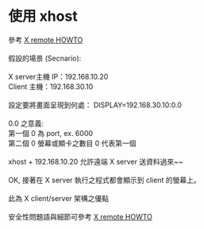 # 使用 xhost

參考 [X remote HOWTO](https://web.archive.org/web/20200306075600/http://www.faqs.org/docs/Linux-mini/Remote-X-Apps.html)\
\
假設的場景 (Secnario):\
\
X server主機 IP：192.168.10.20\
Client 主機：192.168.30.10\
\
設定要將畫面呈現到何處： DISPLAY=192.168.30.10:0.0\
\
0.0 之意義:\
第一個 0 為 port, ex. 6000\
第二個 0 螢幕或顯卡之數目 0 代表第一個\
\
xhost + 192.168.10.20 允許遠端 X server 送資料過來\~\~\
\
OK, 接著在 X server 執行之程式都會顯示到 client 的螢幕上。\
\
此為 X client/server 架構之優點\
\
安全性問題語與細節可參考 [X remote HOWTO](https://web.archive.org/web/20200306075600/http://www.faqs.org/docs/Linux-mini/Remote-X-Apps.html)

